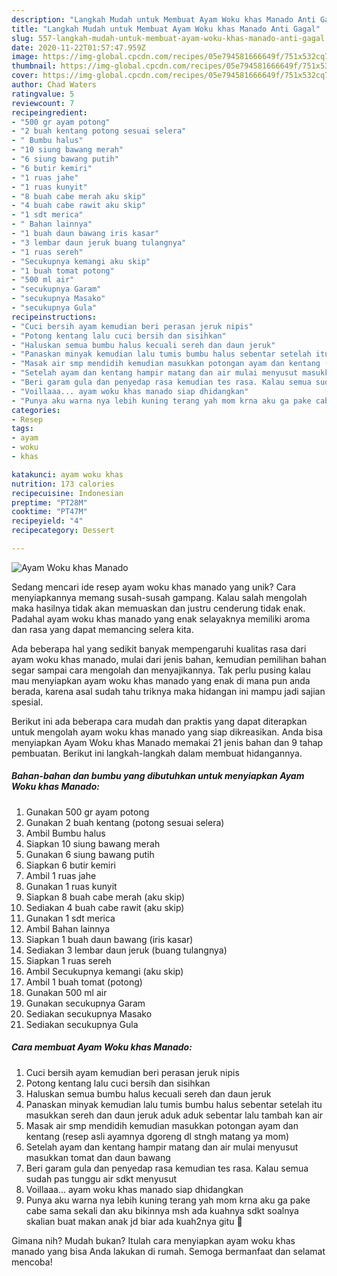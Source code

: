 ```yaml
---
description: "Langkah Mudah untuk Membuat Ayam Woku khas Manado Anti Gagal"
title: "Langkah Mudah untuk Membuat Ayam Woku khas Manado Anti Gagal"
slug: 557-langkah-mudah-untuk-membuat-ayam-woku-khas-manado-anti-gagal
date: 2020-11-22T01:57:47.959Z
image: https://img-global.cpcdn.com/recipes/05e794581666649f/751x532cq70/ayam-woku-khas-manado-foto-resep-utama.jpg
thumbnail: https://img-global.cpcdn.com/recipes/05e794581666649f/751x532cq70/ayam-woku-khas-manado-foto-resep-utama.jpg
cover: https://img-global.cpcdn.com/recipes/05e794581666649f/751x532cq70/ayam-woku-khas-manado-foto-resep-utama.jpg
author: Chad Waters
ratingvalue: 5
reviewcount: 7
recipeingredient:
- "500 gr ayam potong"
- "2 buah kentang potong sesuai selera"
- " Bumbu halus"
- "10 siung bawang merah"
- "6 siung bawang putih"
- "6 butir kemiri"
- "1 ruas jahe"
- "1 ruas kunyit"
- "8 buah cabe merah aku skip"
- "4 buah cabe rawit aku skip"
- "1 sdt merica"
- " Bahan lainnya"
- "1 buah daun bawang iris kasar"
- "3 lembar daun jeruk buang tulangnya"
- "1 ruas sereh"
- "Secukupnya kemangi aku skip"
- "1 buah tomat potong"
- "500 ml air"
- "secukupnya Garam"
- "secukupnya Masako"
- "secukupnya Gula"
recipeinstructions:
- "Cuci bersih ayam kemudian beri perasan jeruk nipis"
- "Potong kentang lalu cuci bersih dan sisihkan"
- "Haluskan semua bumbu halus kecuali sereh dan daun jeruk"
- "Panaskan minyak kemudian lalu tumis bumbu halus sebentar setelah itu masukkan sereh dan daun jeruk aduk aduk sebentar lalu tambah kan air"
- "Masak air smp mendidih kemudian masukkan potongan ayam dan kentang (resep asli ayamnya dgoreng dl stngh matang ya mom)"
- "Setelah ayam dan kentang hampir matang dan air mulai menyusut masukkan tomat dan daun bawang"
- "Beri garam gula dan penyedap rasa kemudian tes rasa. Kalau semua sudah pas tunggu air sdkt menyusut"
- "Voillaaa... ayam woku khas manado siap dhidangkan"
- "Punya aku warna nya lebih kuning terang yah mom krna aku ga pake cabe sama sekali dan aku bikinnya msh ada kuahnya sdkt soalnya skalian buat makan anak jd biar ada kuah2nya gitu 🤭"
categories:
- Resep
tags:
- ayam
- woku
- khas

katakunci: ayam woku khas 
nutrition: 173 calories
recipecuisine: Indonesian
preptime: "PT28M"
cooktime: "PT47M"
recipeyield: "4"
recipecategory: Dessert

---
```



![Ayam Woku khas Manado](https://img-global.cpcdn.com/recipes/05e794581666649f/751x532cq70/ayam-woku-khas-manado-foto-resep-utama.jpg)

Sedang mencari ide resep ayam woku khas manado yang unik? Cara menyiapkannya memang susah-susah gampang. Kalau salah mengolah maka hasilnya tidak akan memuaskan dan justru cenderung tidak enak. Padahal ayam woku khas manado yang enak selayaknya memiliki aroma dan rasa yang dapat memancing selera kita.



Ada beberapa hal yang sedikit banyak mempengaruhi kualitas rasa dari ayam woku khas manado, mulai dari jenis bahan, kemudian pemilihan bahan segar sampai cara mengolah dan menyajikannya. Tak perlu pusing kalau mau menyiapkan ayam woku khas manado yang enak di mana pun anda berada, karena asal sudah tahu triknya maka hidangan ini mampu jadi sajian spesial.


Berikut ini ada beberapa cara mudah dan praktis yang dapat diterapkan untuk mengolah ayam woku khas manado yang siap dikreasikan. Anda bisa menyiapkan Ayam Woku khas Manado memakai 21 jenis bahan dan 9 tahap pembuatan. Berikut ini langkah-langkah dalam membuat hidangannya.

<!--inarticleads1-->

##### Bahan-bahan dan bumbu yang dibutuhkan untuk menyiapkan Ayam Woku khas Manado:

1. Gunakan 500 gr ayam potong
1. Gunakan 2 buah kentang (potong sesuai selera)
1. Ambil  Bumbu halus
1. Siapkan 10 siung bawang merah
1. Gunakan 6 siung bawang putih
1. Siapkan 6 butir kemiri
1. Ambil 1 ruas jahe
1. Gunakan 1 ruas kunyit
1. Siapkan 8 buah cabe merah (aku skip)
1. Sediakan 4 buah cabe rawit (aku skip)
1. Gunakan 1 sdt merica
1. Ambil  Bahan lainnya
1. Siapkan 1 buah daun bawang (iris kasar)
1. Sediakan 3 lembar daun jeruk (buang tulangnya)
1. Siapkan 1 ruas sereh
1. Ambil Secukupnya kemangi (aku skip)
1. Ambil 1 buah tomat (potong)
1. Gunakan 500 ml air
1. Gunakan secukupnya Garam
1. Sediakan secukupnya Masako
1. Sediakan secukupnya Gula




<!--inarticleads2-->

##### Cara membuat Ayam Woku khas Manado:

1. Cuci bersih ayam kemudian beri perasan jeruk nipis
1. Potong kentang lalu cuci bersih dan sisihkan
1. Haluskan semua bumbu halus kecuali sereh dan daun jeruk
1. Panaskan minyak kemudian lalu tumis bumbu halus sebentar setelah itu masukkan sereh dan daun jeruk aduk aduk sebentar lalu tambah kan air
1. Masak air smp mendidih kemudian masukkan potongan ayam dan kentang (resep asli ayamnya dgoreng dl stngh matang ya mom)
1. Setelah ayam dan kentang hampir matang dan air mulai menyusut masukkan tomat dan daun bawang
1. Beri garam gula dan penyedap rasa kemudian tes rasa. Kalau semua sudah pas tunggu air sdkt menyusut
1. Voillaaa... ayam woku khas manado siap dhidangkan
1. Punya aku warna nya lebih kuning terang yah mom krna aku ga pake cabe sama sekali dan aku bikinnya msh ada kuahnya sdkt soalnya skalian buat makan anak jd biar ada kuah2nya gitu 🤭




Gimana nih? Mudah bukan? Itulah cara menyiapkan ayam woku khas manado yang bisa Anda lakukan di rumah. Semoga bermanfaat dan selamat mencoba!
